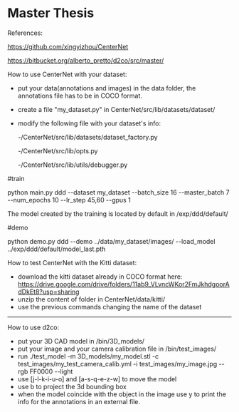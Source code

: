 # Master Thesis

References:

https://github.com/xingyizhou/CenterNet

https://bitbucket.org/alberto_pretto/d2co/src/master/

How to use CenterNet with your dataset:

- put your data(annotations and images) in the data folder, the annotations file has to be in COCO format. 
- create a file "my_dataset.py" in CenterNet/src/lib/datasets/dataset/
- modify the following file with your dataset's info:

    -/CenterNet/src/lib/datasets/dataset_factory.py
    
    -/CenterNet/src/lib/opts.py
    
    -/CenterNet/src/lib/utils/debugger.py

#train

python main.py ddd --dataset my_dataset --batch_size 16 --master_batch 7 --num_epochs 10 --lr_step 45,60 --gpus 1

The model created by the training is located by default in /exp/ddd/default/

#demo

python demo.py ddd --demo ../data/my_dataset/images/ --load_model ../exp/ddd/default/model_last.pth

How to test CenterNet with the Kitti dataset:

- download the kitti dataset already in COCO format here: https://drive.google.com/drive/folders/11ab9_VLvncWKor2FmJkhdgoorAdDkEt8?usp=sharing
- unzip the content of folder in CenterNet/data/kitti/
- use the previous commands changing the name of the dataset

-------------------------

How to use d2co:

- put your 3D CAD model in /bin/3D_models/
- put your image and your camera calibration file in /bin/test_images/
- run ./test_model -m 3D_models/my_model.stl -c test_images/my_test_camera_calib.yml -i test_images/my_image.jpg --rgb FF0000 --light
- use [j-l-k-i-u-o] and [a-s-q-e-z-w] to move the model
- use b to project the 3d bounding box
- when the model coincide with the object in the image use y to print the info for the annotations in an external file.




